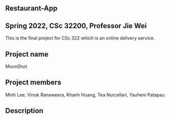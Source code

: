 ## Restaurant-App
## Spring 2022, CSc 32200, Professor Jie Wei
This is the final project for CSc 322 which is an online delivery service.
## Project name
MoonShot
## Project members
Minh Lee, Vinuk Ranaweera, Khanh Huang, Tea Nurcellari, Yauheni Patapau

## Description
